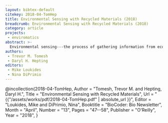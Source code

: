 ```yaml
---
layout: bibtex-default
citekey: 2018-04-TomHep
title: Environmental Sensing with Recycled Materials (2018)
breadcrumb: Environmental Sensing with Recycled Materials (2018)
category: article
projects:
 - enviromatics
abstract: >-
  Environmental sensing---the process of gathering information from ecological systems---is an essential part of ecology and sustainable agriculture. However, sensors can be expensive and difficult for citizen scientists to obtain, even though their parts are all around us, in the form of technological waste. When a gadget breaks, it is often easier and cheaper to throw it away and purchase a new one than to attempt to repair it. Citizen scientists can take advantage of this unfortunate by-product of ``throw away culture'' by harvesting the sensor technology that is often found in e-waste. In this article, we discuss an approach to the development of such sensors.
authors:
 - Trevor M. Tomesh
 - Daryl H. Hepting
editors:
 - Mike Loukides
 - Nina DiPrimio
---
```

@incollection{2018-04-TomHep,
	Author =  "Tomesh, Trevor M. and Hepting, Daryl H.",
	Title =  "Environmental Sensing with Recycled Materials",
	Url = \"{{"/assets/works/pdf/2018-04-TomHep.pdf" | absolute_url }}\",
	Editor =  "Loukides, Mike and DiPrimio, Nina",
	Booktitle =  "BioCoder: Bio Newsletter",
	Month =  "April",
	Number =  "13",
	Pages =  "47--58",
	Publisher =  "O'Reilly",
	Year =  "2018",
}
